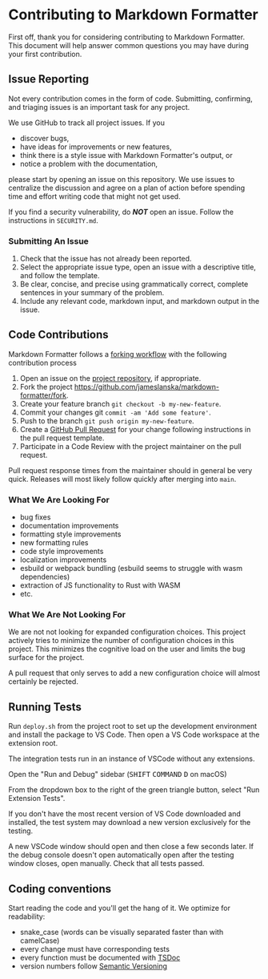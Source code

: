 # Contributing to Markdown Formatter

First off, thank you for considering contributing to Markdown Formatter.  This document will help answer common questions you may have during your first contribution.

## Issue Reporting

Not every contribution comes in the form of code. Submitting, confirming, and triaging issues is an important task for any project.

We use GitHub to track all project issues.  If you

- discover bugs,
- have ideas for improvements or new features,
- think there is a style issue with Markdown Formatter's output, or
- notice a problem with the documentation,

please start by opening an issue on this repository.  We use issues to centralize the discussion and agree on a plan of action before spending time and effort writing code that might not get used.

If you find a security vulnerability, do ***NOT*** open an issue.  Follow the instructions in `SECURITY.md`.

### Submitting An Issue

1. Check that the issue has not already been reported.
2. Select the appropriate issue type, open an issue with a descriptive title, and follow the template.
3. Be clear, concise, and precise using grammatically correct, complete sentences in your summary of the problem.
4. Include any relevant code, markdown input, and markdown output in the issue.

## Code Contributions

Markdown Formatter follows a [forking workflow](https://docs.github.com/en/get-started/quickstart/contributing-to-projects) with the following contribution process

1. Open an issue on the [project repository](https://github.com/jameslanska/markdown-formatter/issues), if appropriate.
2. Fork the project <https://github.com/jameslanska/markdown-formatter/fork>.
3. Create your feature branch `git checkout -b my-new-feature`.
4. Commit your changes git `commit -am 'Add some feature'`.
5. Push to the branch `git push origin my-new-feature`.
6. Create a [GitHub Pull Request](https://help.github.com/articles/about-pull-requests/) for your change following instructions in the pull request template.
7. Participate in a Code Review with the project maintainer on the pull request.

Pull request response times from the maintainer should in general be very quick.  Releases will most likely follow quickly after merging into `main`.

### What We Are Looking For

- bug fixes
- documentation improvements
- formatting style improvements
- new formatting rules
- code style improvements
- localization improvements
- esbuild or webpack bundling (esbuild seems to struggle with wasm dependencies)
- extraction of JS functionality to Rust with WASM
- etc.

### What We Are Not Looking For

We are not not looking for expanded configuration choices.  This project actively tries to minimize the number of configuration choices in this project.  This minimizes the cognitive load on the user and limits the bug surface for the project.

A pull request that only serves to add a new configuration choice will almost certainly be rejected.

## Running Tests

Run `deploy.sh` from the project root to set up the development environment and install the package to VS Code.  Then open a VS Code workspace at the extension root.

The integration tests run in an instance of VSCode without any extensions.

Open the "Run and Debug" sidebar (<kbd>SHIFT</kbd> <kbd>COMMAND</kbd> <kbd>D</kbd> on macOS)

From the dropdown box to the right of the green triangle button, select "Run Extension Tests".

If you don't have the most recent version of VS Code downloaded and installed, the test system may download a new version exclusively for the testing.

A new VSCode window should open and then close a few seconds later.  If the debug console doesn't open automatically open after the testing window closes, open manually.  Check that all tests passed.

## Coding conventions

Start reading the code and you'll get the hang of it.  We optimize for readability:

- snake_case (words can be visually separated faster than with camelCase)
- every change must have corresponding tests
- every function must be documented with [TSDoc](https://tsdoc.org/)
- version numbers follow [Semantic Versioning](https://semver.org/)
